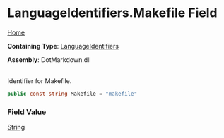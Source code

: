 # LanguageIdentifiers\.Makefile Field

[Home](../../../README.md)

**Containing Type**: [LanguageIdentifiers](../README.md)

**Assembly**: DotMarkdown\.dll

\
Identifier for Makefile\.

```csharp
public const string Makefile = "makefile"
```

### Field Value

[String](https://docs.microsoft.com/en-us/dotnet/api/system.string)

